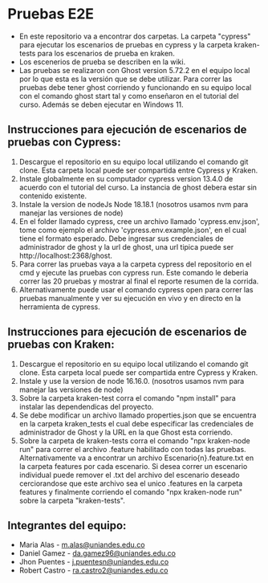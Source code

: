 # Pruebas E2E

* En este repositorio va a encontrar dos carpetas. La carpeta "cypress" para ejecutar los escenarios de pruebas en cypress y la carpeta kraken-tests para los escenarios de prueba en kraken. 
* Los escenerios de prueba se describen en la wiki.
* Las pruebas se realizaron con Ghost version 5.72.2 en el equipo local por lo que esta es la versión que se debe utilizar. Para correr las pruebas debe tener ghost corriendo y funcionando en su equipo local con el comando ghost start tal y como enseñaron en el tutorial del curso. Además se deben ejecutar en Windows 11.

## Instrucciones para ejecución de escenarios de pruebas con Cypress:
1. Descargue el repositorio en su equipo local utilizando el comando git clone. Esta carpeta local puede ser compartida entre Cypress y Kraken.
2. Instale globalmente en su computador cypress version 13.4.0 de acuerdo con el tutorial del curso. La instancia de ghost debera estar sin contenido existente. 
3. Instale la version de nodeJs Node 18.18.1 (nosotros usamos nvm para manejar las versiones de node)
4. En el folder llamado cypress, cree un archivo llamado 'cypress.env.json', tome como ejemplo el archivo 'cypress.env.example.json', en el cual tiene el formato esperado. Debe ingresar sus credenciales de administrador de ghost y la url de ghost, una url tipica puede ser http://localhost:2368/ghost.
5. Para correr las pruebas vaya a la carpeta cypress del repositorio en el cmd y ejecute las pruebas con cypress run. Este comando le deberia correr las 20 pruebas y mostrar al final el reporte resumen de la corrida.
6. Alternativamente puede usar el comando cypress open para correr las pruebas manualmente y ver su ejecución en vivo y en directo en la herramienta de cypress.

## Instrucciones para ejecución de escenarios de pruebas con Kraken:
1. Descargue el repositorio en su equipo local utilizando el comando git clone. Esta carpeta local puede ser compartida entre Cypress y Kraken.
2. Instale y use la version de node 16.16.0. (nosotros usamos nvm para manejar las versiones de node)
3. Sobre la carpeta kraken-test corra el comando "npm install" para instalar las dependendicas del proyecto.
4. Se debe modificar un archivo llamado properties.json que se encuentra en la carpeta kraken_tests el cual debe especificar las credenciales de administrador de Ghost y la URL en la que Ghost esta corriendo.
5. Sobre la carpeta de kraken-tests corra el comando "npx kraken-node run" para correr el archivo .feature habilitado con todas las pruebas. Alternativamente va a encontrar un archivo Escenario{n}.feature.txt en la carpeta features por cada escenario. Si desea correr un escenario individual puede remover el .txt del archivo del escenario deseado cerciorandose que este archivo sea el unico .features en la carpeta features y finalmente corriendo el comando "npx kraken-node run" sobre la carpeta "kraken-tests".


## Integrantes del equipo:
- Maria Alas - m.alas@uniandes.edu.co
- Daniel Gamez - da.gamez96@uniandes.edu.co
- Jhon Puentes - j.puentesn@uniandes.edu.co
- Robert Castro - ra.castro2@uniandes.edu.co
